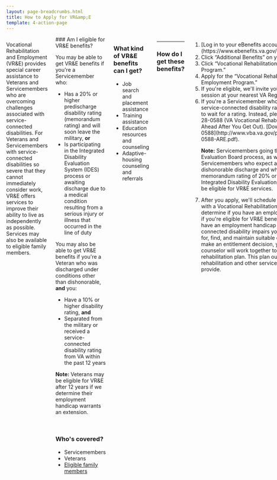 ```yaml
---
layout: page-breadcrumbs.html
title: How to Apply for VR&amp;E
template: 4-action-page
---
```


<div class="main" role="main" markdown="0">


<div class="section one" markdown="0">
<div class="primary" markdown="0">
<div class="row" markdown="0">
<div class="small-12 medium-8 columns">



<div markdown="1">

Vocational Rehabilitation and Employment (VR&E) provides special career assistance to Veterans and Servicemembers who are overcoming challenges associated with service-connected disabilities. For Veterans and Servicemembers with service-connected disabilities so severe that they cannot immediately consider work, VR&E offers services to improve their ability to live as independently as possible. Services may also be available to eligible family members.

</div>


<div class="call-out" markdown="1">
### Am I eligible for VR&E benefits?

You may be able to get VR&E benefits if you're a Servicemember who:

- Has a 20% or higher predischarge disability rating (memorandum rating) and will soon leave the military, **or**
- Is participating in the Integrated Disability Evaluation System (IDES) process or awaiting discharge due to a medical condition resulting from a serious injury or illness that occurred in the line of duty

You may also be able to get VR&E benefits if you're a Veteran who was discharged under conditions other than dishonorable, **and** you:
- Have a 10% or higher disability rating, **and**
- Separated from the military or received a service-connected disability rating from VA within the past 12 years

**Note:** Veterans may be eligible for VR&amp;E after 12 years if we determine their employment handicap warrants an extension.

<br>


### Who's covered?

- Servicemembers
- Veterans
- [Eligible family members](/vocational-rehab-and-employment/family-members/)

</div>

<div markdown="1">

### What kind of VR&E benefits can I get?

- Job search and placement assistance
- Training assistance
- Education resources and counseling
- Adaptive-housing counseling and referrals

</div>

<div markdown="1">

<hr>

### How do I get these benefits?
</div>


<ol class="process" markdown="0">
<li class="step one wow fadeIn animated" markdown="1">
[Log in to your eBenefits account](https://www.ebenefits.va.gov/ebenefits/homepage).
</li>

<li class="step two wow fadeIn animated" markdown="1">
Click “Additional Benefits” on your dashboard.
</li>

<li class="step three wow fadeIn animated" markdown="1">
Click “Vocational Rehabilitation and Employment Program.”
</li>

<li class="step four wow fadeIn animated" markdown="1">
Apply for the “Vocational Rehabilitation and Employment Program.”
</li>

<li class="step five wow fadeIn animated" markdown="1">
If you're eligible, we'll invite you to an orientation session at your nearest VA Regional Office.
</li>

<li class="step six wow fadeIn animated" markdown="1">
If you're a Servicemember who hasn't yet received a service-connected disability rating, you don't need to wait for a rating. Instead, please fill out VA Form 28-0588 (VA Vocational Rehabilitation - Getting Ahead After You Get Out). [Download Form 28-0588](http://www.vba.va.gov/pubs/forms/VBA-28-0588-ARE.pdf).

**Note:** Servicemembers going through the Physical Evaluation Board process, as well as Servicemembers who expect an other-than-dishonorable discharge and who have a VA memorandum rating of 20% or more, or are in the Integrated Disability Evaluation System (IDES), may be eligible for VR&amp;E services.
</li>

<li class="step last seven wow fadeIn animated animated" markdown="0">
After you apply, we'll schedule a meeting for you with a Vocational Rehabilitation Counselor (VRC) to determine if you have an employment handicap and if you're eligible for VR&amp;E benefits and services. You have an employment handicap if your service-connected disability impairs your ability to prepare for, find, and maintain suitable employment. After we make an entitlement decision, you and your counselor will work together to develop a rehabilitation plan. This plan outlines the rehabilitation and other services that VR&amp;E will provide.

</li>
</ol>

</div>
</div>
</div>
</div>
